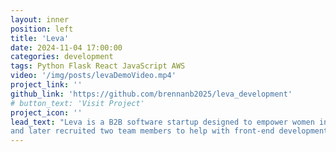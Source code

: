 ```yaml
---
layout: inner
position: left
title: 'Leva'
date: 2024-11-04 17:00:00
categories: development
tags: Python Flask React JavaScript AWS
video: '/img/posts/levaDemoVideo.mp4'
project_link: ''
github_link: 'https://github.com/brennanb2025/leva_development'
# button_text: 'Visit Project'
project_icon: ''
lead_text: "Leva is a B2B software startup designed to empower women in the workplace through mentorship. I co-founded and individually developed the minimum viable product for Leva during my freshman year of college,
and later recruited two team members to help with front-end development. I also directed the development of the website's second iteration (and did almost all of the backend development) for a >50 user beta test with Northwestern's Society of Women Engineers, achieving 0 reported bugs despite heavy use. Please give the demo video to the right a watch!"
---
```

